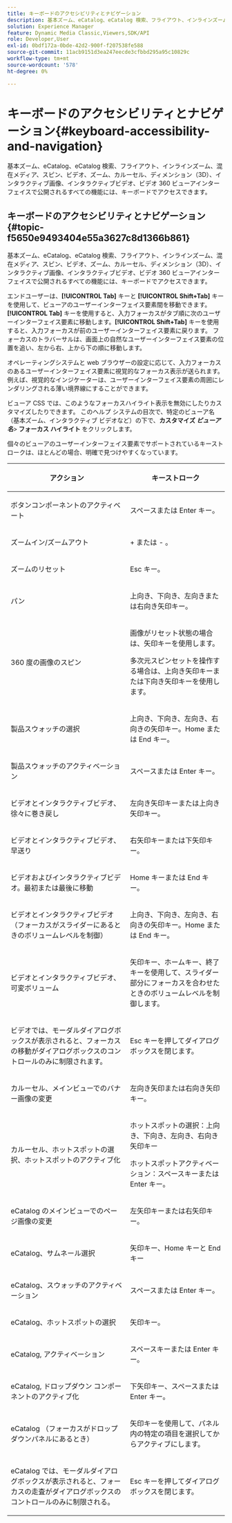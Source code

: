 ```yaml
---
title: キーボードのアクセシビリティとナビゲーション
description: 基本ズーム、eCatalog、eCatalog 検索、フライアウト、インラインズーム、混在メディア、スピン、ビデオ、ズーム、ディメンション（3D）、カルーセル、インタラクティブ画像、インタラクティブビデオ、ビデオ 360 ビューアインターフェイスで公開されるすべての機能には、キーボードでアクセスできます。
solution: Experience Manager
feature: Dynamic Media Classic,Viewers,SDK/API
role: Developer,User
exl-id: 0bdf172a-0bde-42d2-900f-f207538fe588
source-git-commit: 11acb9151d3ea247eecde3cfbbd295a95c10829c
workflow-type: tm+mt
source-wordcount: '578'
ht-degree: 0%

---
```


# キーボードのアクセシビリティとナビゲーション{#keyboard-accessibility-and-navigation}

基本ズーム、eCatalog、eCatalog 検索、フライアウト、インラインズーム、混在メディア、スピン、ビデオ、ズーム、カルーセル、ディメンション（3D）、インタラクティブ画像、インタラクティブビデオ、ビデオ 360 ビューアインターフェイスで公開されるすべての機能には、キーボードでアクセスできます。

<!-- Updated June 1, 2020 from https://wiki.corp.adobe.com/pages/viewpage.action?spaceKey=scene7qa&title=s7Viewers%2C+S7SDK%2C+S7OnDemand+Release+Notes - Contact is Sasha -->

## キーボードのアクセシビリティとナビゲーション {#topic-f5650e9493404e55a3627c8d1366b861}

基本ズーム、eCatalog、eCatalog 検索、フライアウト、インラインズーム、混在メディア、スピン、ビデオ、ズーム、カルーセル、ディメンション（3D）、インタラクティブ画像、インタラクティブビデオ、ビデオ 360 ビューアインターフェイスで公開されるすべての機能には、キーボードでアクセスできます。

エンドユーザーは、**[!UICONTROL Tab]** キーと **[!UICONTROL Shift+Tab]** キーを使用して、ビューアのユーザーインターフェイス要素間を移動できます。 **[!UICONTROL Tab]** キーを使用すると、入力フォーカスがタブ順に次のユーザーインターフェイス要素に移動します。**[!UICONTROL Shift+Tab]** キーを使用すると、入力フォーカスが前のユーザーインターフェイス要素に戻ります。 フォーカスのトラバーサルは、画面上の自然なユーザーインターフェイス要素の位置を追い、左から右、上から下の順に移動します。

オペレーティングシステムと web ブラウザーの設定に応じて、入力フォーカスのあるユーザーインターフェイス要素に視覚的なフォーカス表示が送られます。 例えば、視覚的なインジケーターは、ユーザーインターフェイス要素の周囲にレンダリングされる薄い境界線にすることができます。

ビューア CSS では、このようなフォーカスハイライト表示を無効にしたりカスタマイズしたりできます。 このヘルプ システムの目次で、特定のビューア名（基本ズーム、インタラクティブ ビデオなど）の下で、**カスタマイズ *ビューア名***>**&#x200B; フォーカス ハイライト &#x200B;** をクリックします。

個々のビューアのユーザーインターフェイス要素でサポートされているキーストロークは、ほとんどの場合、明確で見つけやすくなっています。

<table id="table_8C49100412224324BF1DBF7FDFDCCBF8"> 
 <thead> 
  <tr> 
   <th colname="col1" class="entry"> <p>アクション </p> </th> 
   <th colname="col2" class="entry"> <p>キーストローク </p> </th> 
  </tr> 
 </thead>
 <tbody> 
  <tr> 
   <td colname="col1"> <p>ボタンコンポーネントのアクティベート </p> </td> 
   <td colname="col2"> <p>スペースまたは Enter キー。 </p> </td> 
  </tr> 
  <tr> 
   <td colname="col1"> <p>ズームイン/ズームアウト </p> </td> 
   <td colname="col2"> <p> <span class="uicontrol"> + </span> または <span class="uicontrol"> - </span>。 </p> </td> 
  </tr> 
  <tr> 
   <td colname="col1"> <p>ズームのリセット </p> </td> 
   <td colname="col2"> <p>Esc キー。 </p> </td> 
  </tr> 
  <tr> 
   <td colname="col1"> <p>パン </p> </td> 
   <td colname="col2"> <p>上向き、下向き、左向きまたは右向き矢印キー。 </p> </td> 
  </tr> 
  <tr> 
   <td colname="col1"> <p>360 度の画像のスピン </p> </td> 
   <td colname="col2"> <p>画像がリセット状態の場合は、矢印キーを使用します。 </p> <p>多次元スピンセットを操作する場合は、上向き矢印キーまたは下向き矢印キーを使用します。 </p> </td> 
  </tr> 
  <tr> 
   <td colname="col1"> <p>製品スウォッチの選択 </p> </td> 
   <td colname="col2"> <p>上向き、下向き、左向き、右向きの矢印キー。Home または End キー。 </p> </td> 
  </tr> 
  <tr> 
   <td colname="col1"> <p>製品スウォッチのアクティベーション </p> </td> 
   <td colname="col2"> <p>スペースまたは Enter キー。 </p> </td> 
  </tr> 
  <tr> 
   <td colname="col1"> <p>ビデオとインタラクティブビデオ、徐々に巻き戻し </p> </td> 
   <td colname="col2"> <p>左向き矢印キーまたは上向き矢印キー。 </p> </td> 
  </tr> 
  <tr> 
   <td colname="col1"> <p>ビデオとインタラクティブビデオ、早送り </p> </td> 
   <td colname="col2"> <p>右矢印キーまたは下矢印キー。 </p> </td> 
  </tr> 
  <tr> 
   <td colname="col1"> <p>ビデオおよびインタラクティブビデオ。最初または最後に移動 </p> </td> 
   <td colname="col2"> <p>Home キーまたは End キー。 </p> </td> 
  </tr> 
  <tr> 
   <td colname="col1"> <p>ビデオとインタラクティブビデオ（フォーカスがスライダーにあるときのボリュームレベルを制御） </p> </td> 
   <td colname="col2"> <p>上向き、下向き、左向き、右向きの矢印キー。Home または End キー。 </p> </td> 
  </tr> 
  <tr> 
   <td colname="col1"> <p>ビデオとインタラクティブビデオ、可変ボリューム </p> </td> 
   <td colname="col2"> <p>矢印キー、ホームキー、終了キーを使用して、スライダー部分にフォーカスを合わせたときのボリュームレベルを制御します。 </p> </td> 
  </tr> 
  <tr> 
   <td colname="col1"> <p>ビデオでは、モーダルダイアログボックスが表示されると、フォーカスの移動がダイアログボックスのコントロールのみに制限されます。 </p> </td> 
   <td colname="col2"> <p>Esc キーを押してダイアログボックスを閉じます。 </p> </td> 
  </tr> 
  <tr> 
   <td colname="col1"> <p>カルーセル、メインビューでのバナー画像の変更 </p> </td> 
   <td colname="col2"> <p>左向き矢印または右向き矢印キー。 </p> </td> 
  </tr> 
  <tr> 
   <td colname="col1"> <p>カルーセル、ホットスポットの選択、ホットスポットのアクティブ化 </p> </td> 
   <td colname="col2"> <p>ホットスポットの選択：上向き、下向き、左向き、右向き矢印キー </p> <p>ホットスポットアクティベーション：スペースキーまたは Enter キー。 </p> </td> 
  </tr> 
  <tr> 
   <td colname="col1"> <p>eCatalog のメインビューでのページ画像の変更 </p> </td> 
   <td colname="col2"> <p> 左矢印キーまたは右矢印キー。 </p> </td> 
  </tr> 
  <tr> 
   <td colname="col1"> <p>eCatalog、サムネール選択 </p> </td> 
   <td colname="col2"> <p>矢印キー、Home キーと End キー </p> </td> 
  </tr> 
  <tr> 
   <td colname="col1"> <p>eCatalog、スウォッチのアクティベーション </p> </td> 
   <td colname="col2"> <p>スペースまたは Enter キー。 </p> </td> 
  </tr> 
  <tr> 
   <td colname="col1"> <p>eCatalog、ホットスポットの選択 </p> </td> 
   <td colname="col2"> <p>矢印キー。 </p> </td> 
  </tr> 
  <tr> 
   <td colname="col1"> <p>eCatalog, アクティベーション </p> </td> 
   <td colname="col2"> <p>スペースキーまたは Enter キー。 </p> </td> 
  </tr> 
  <tr> 
   <td colname="col1"> <p>eCatalog, ドロップダウン コンポーネントのアクティブ化 </p> </td> 
   <td colname="col2"> <p> 下矢印キー、スペースまたは Enter キー。 </p> </td> 
  </tr> 
  <tr> 
   <td colname="col1"> <p>eCatalog （フォーカスがドロップダウンパネルにあるとき） </p> </td> 
   <td colname="col2"> <p>矢印キーを使用して、パネル内の特定の項目を選択してからアクティブにします。 </p> </td> 
  </tr> 
  <tr> 
   <td colname="col1"> <p>eCatalog では、モーダルダイアログボックスが表示されると、フォーカスの走査がダイアログボックスのコントロールのみに制限される。 </p> </td> 
   <td colname="col2"> <p>Esc キーを押してダイアログボックスを閉じます。 </p> </td> 
  </tr> 
 </tbody> 
</table>
